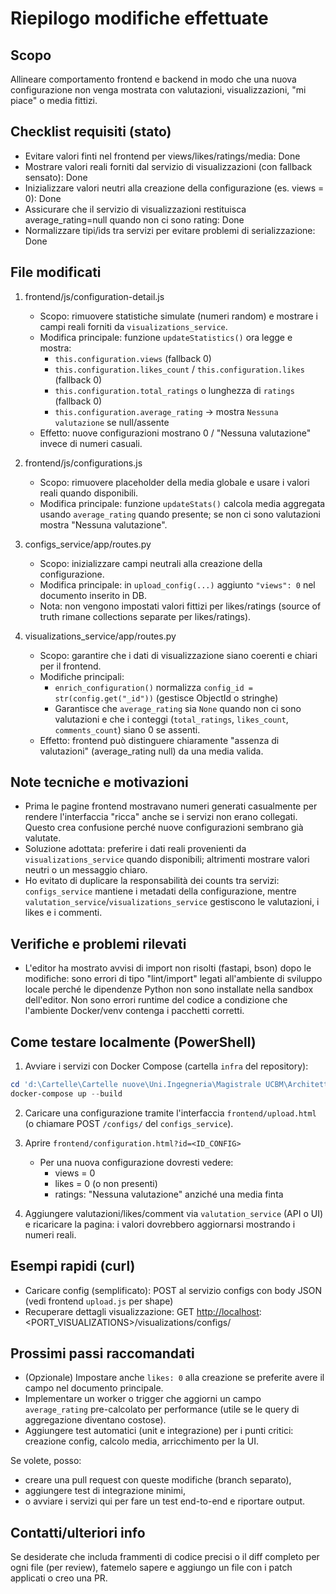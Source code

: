 Riepilogo modifiche effettuate
===============================

Scopo
-----

Allineare comportamento frontend e backend in modo che una nuova configurazione non venga mostrata con valutazioni, visualizzazioni, "mi piace" o media fittizi.

Checklist requisiti (stato)
---------------------------

- Evitare valori finti nel frontend per views/likes/ratings/media:   Done
- Mostrare valori reali forniti dal servizio di visualizzazioni (con fallback sensato): Done
- Inizializzare valori neutri alla creazione della configurazione (es. views = 0): Done
- Assicurare che il servizio di visualizzazioni restituisca average_rating=null quando non ci sono rating: Done
- Normalizzare tipi/ids tra servizi per evitare problemi di serializzazione: Done

File modificati
---------------

1) frontend/js/configuration-detail.js
   - Scopo: rimuovere statistiche simulate (numeri random) e mostrare i campi reali forniti da `visualizations_service`.
   - Modifica principale: funzione `updateStatistics()` ora legge e mostra:
     - `this.configuration.views` (fallback 0)
     - `this.configuration.likes_count` / `this.configuration.likes` (fallback 0)
     - `this.configuration.total_ratings` o lunghezza di `ratings` (fallback 0)
     - `this.configuration.average_rating` -> mostra `Nessuna valutazione` se null/assente
   - Effetto: nuove configurazioni mostrano 0 / "Nessuna valutazione" invece di numeri casuali.

2) frontend/js/configurations.js
   - Scopo: rimuovere placeholder della media globale e usare i valori reali quando disponibili.
   - Modifica principale: funzione `updateStats()` calcola media aggregata usando `average_rating` quando presente; se non ci sono valutazioni mostra "Nessuna valutazione".

3) configs_service/app/routes.py
   - Scopo: inizializzare campi neutrali alla creazione della configurazione.
   - Modifica principale: in `upload_config(...)` aggiunto `"views": 0` nel documento inserito in DB.
   - Nota: non vengono impostati valori fittizi per likes/ratings (source of truth rimane collections separate per likes/ratings).

4) visualizations_service/app/routes.py
   - Scopo: garantire che i dati di visualizzazione siano coerenti e chiari per il frontend.
   - Modifiche principali:
     - `enrich_configuration()` normalizza `config_id = str(config.get("_id"))` (gestisce ObjectId o stringhe)
     - Garantisce che `average_rating` sia `None` quando non ci sono valutazioni e che i conteggi (`total_ratings`, `likes_count`, `comments_count`) siano 0 se assenti.
   - Effetto: frontend può distinguere chiaramente "assenza di valutazioni" (average_rating null) da una media valida.

Note tecniche e motivazioni
--------------------------

- Prima le pagine frontend mostravano numeri generati casualmente per rendere l'interfaccia "ricca" anche se i servizi non erano collegati. Questo crea confusione perché nuove configurazioni sembrano già valutate.
- Soluzione adottata: preferire i dati reali provenienti da `visualizations_service` quando disponibili; altrimenti mostrare valori neutri o un messaggio chiaro.
- Ho evitato di duplicare la responsabilità dei counts tra servizi: `configs_service` mantiene i metadati della configurazione, mentre `valutation_service`/`visualizations_service` gestiscono le valutazioni, i likes e i commenti.

Verifiche e problemi rilevati
-----------------------------

- L'editor ha mostrato avvisi di import non risolti (fastapi, bson) dopo le modifiche: sono errori di tipo "lint/import" legati all'ambiente di sviluppo locale perché le dipendenze Python non sono installate nella sandbox dell'editor. Non sono errori runtime del codice a condizione che l'ambiente Docker/venv contenga i pacchetti corretti.

Come testare localmente (PowerShell)
-----------------------------------

1) Avviare i servizi con Docker Compose (cartella `infra` del repository):

```powershell
cd 'd:\Cartelle\Cartelle nuove\Uni.Ingegneria\Magistrale UCBM\Architetture dei Sistemi Distribuiti\GameSetupHubProject-Official\infra'
docker-compose up --build
```

2) Caricare una configurazione tramite l'interfaccia `frontend/upload.html` (o chiamare POST `/configs/` del `configs_service`).

3) Aprire `frontend/configuration.html?id=<ID_CONFIG>`
   - Per una nuova configurazione dovresti vedere:
     - views = 0
     - likes = 0 (o non presenti)
     - ratings: "Nessuna valutazione" anziché una media finta
4) Aggiungere valutazioni/likes/comment via `valutation_service` (API o UI) e ricaricare la pagina: i valori dovrebbero aggiornarsi mostrando i numeri reali.

Esempi rapidi (curl)
--------------------

- Caricare config (semplificato):
  POST al servizio configs con body JSON (vedi frontend `upload.js` per shape)
- Recuperare dettagli visualizzazione:
  GET <http://localhost>:<PORT_VISUALIZATIONS>/visualizations/configs/<ID>

Prossimi passi raccomandati
---------------------------

- (Opzionale) Impostare anche `likes: 0` alla creazione se preferite avere il campo nel documento principale.
- Implementare un worker o trigger che aggiorni un campo `average_rating` pre-calcolato per performance (utile se le query di aggregazione diventano costose).
- Aggiungere test automatici (unit e integrazione) per i punti critici: creazione config, calcolo media, arricchimento per la UI.

Se volete, posso:

- creare una pull request con queste modifiche (branch separato),
- aggiungere test di integrazione minimi,
- o avviare i servizi qui per fare un test end-to-end e riportare output.

Contatti/ulteriori info
----------------------

Se desiderate che includa frammenti di codice precisi o il diff completo per ogni file (per review), fatemelo sapere e aggiungo un file con i patch applicati o creo una PR.

